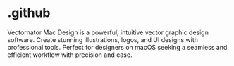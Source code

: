 # .github
Vectornator Mac Design is a powerful, intuitive vector graphic design software. Create stunning illustrations, logos, and UI designs with professional tools. Perfect for designers on macOS seeking a seamless and efficient workflow with precision and ease.
